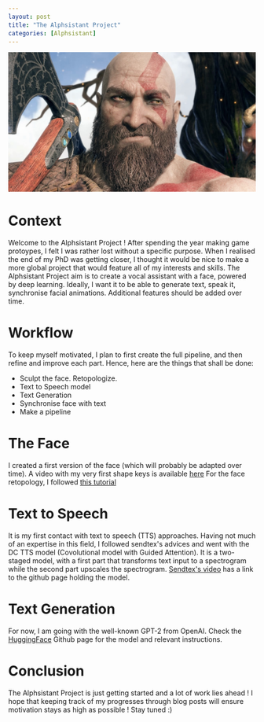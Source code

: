 ```yaml
---
layout: post
title: "The Alphsistant Project"
categories: [Alphsistant]
---
```

<img src="/images/kratos_front.jpg" class="fit image">

# Context 

Welcome to the Alphsistant Project ! After spending the year making game protoypes, I felt I was rather lost without a specific purpose. When I realised the end of my PhD was getting closer, I thought it would be nice to make a more global project that would feature all of my interests and skills. The Alphsistant Project aim is to create a vocal assistant with a face, powered by deep learning. Ideally, I want it to be able to generate text, speak it, synchronise facial animations. Additional features should be added over time.  


# Workflow 

To keep myself motivated, I plan to first create the full pipeline, and then refine and improve each part. Hence, here are the things that shall be done: 

* Sculpt the face. Retopologize.  
* Text to Speech model 
* Text Generation 
* Synchronise face with text  
* Make a pipeline 


# The Face 

I created a first version of the face (which will probably be adapted over time). A video with my very first shape keys is available [here](https://www.youtube.com/watch?v=VnPJdENJ87s)
For the face retopology, I followed [this tutorial](https://youtu.be/3L8eZAwmG2E) 

# Text to Speech 

It is my first contact with text to speech (TTS) approaches. Having not much of an expertise in this field, I followed sendtex's advices and went with the DC TTS model (Covolutional model with Guided Attention). It is a two-staged model, with a first part that transforms text input to a spectrogram while the second part upscales the spectrogram. [Sendtex's video](https://youtu.be/6bFN2YkN6bo) has a link to the github page holding the model. 

# Text Generation 

For now, I am going with the well-known GPT-2 from OpenAI. Check the [HuggingFace](https://github.com/huggingface/pytorch-transformers) Github page for the model and relevant instructions.

# Conclusion 

The Alphsistant Project is just getting started and a lot of work lies ahead ! I hope that keeping track of my progresses through blog posts will ensure motivation stays as high as possible ! Stay tuned :)   